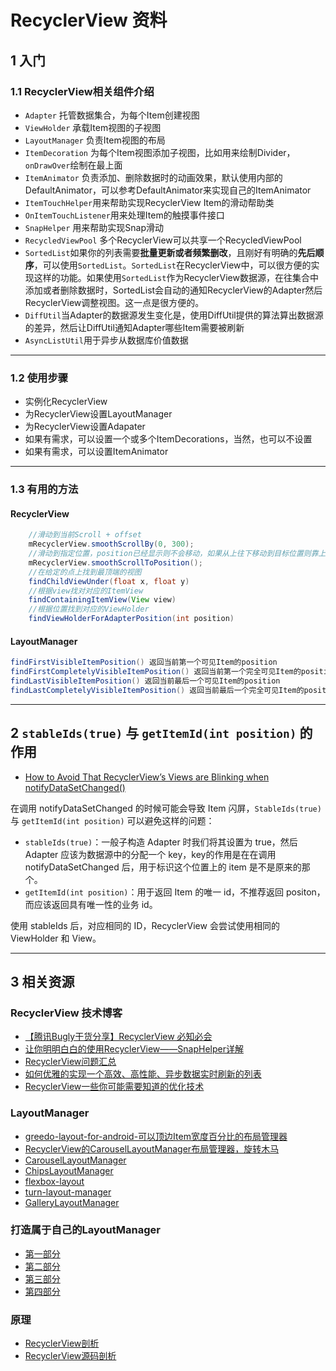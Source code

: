 # RecyclerView 资料

## 1 入门

### 1.1 RecyclerView相关组件介绍

- `Adapter` 托管数据集合，为每个Item创建视图
- `ViewHolder`  承载Item视图的子视图
- `LayoutManager` 负责Item视图的布局
- `ItemDecoration`  为每个Item视图添加子视图，比如用来绘制Divider，`onDrawOver`绘制在最上面
- `ItemAnimator`  负责添加、删除数据时的动画效果，默认使用内部的DefaultAnimator，可以参考DefaultAnimator来实现自己的ItemAnimator
- `ItemTouchHelper`用来帮助实现RecyclerView Item的滑动帮助类
- `OnItemTouchListener`用来处理Item的触摸事件接口
- `SnapHelper`  用来帮助实现Snap滑动
- `RecycledViewPool` 多个RecyclerView可以共享一个RecycledViewPool
- `SortedList`如果你的列表需要**批量更新或者频繁删改**，且刚好有明确的**先后顺序**，可以使用`SortedList`。`SortedList`在RecyclerView中，可以很方便的实现这样的功能。如果使用`SortedList`作为RecyclerView数据源，在往集合中添加或者删除数据时，SortedList会自动的通知RecyclerView的Adapter然后RecyclerView调整视图。这一点是很方便的。
- `DiffUtil`当Adapter的数据源发生变化是，使用DiffUtil提供的算法算出数据源的差异，然后让DiffUtil通知Adapter哪些Item需要被刷新
- `AsyncListUtil`用于异步从数据库价值数据

---
### 1.2 使用步骤

- 实例化RecyclerView
- 为RecyclerView设置LayoutManager
- 为RecyclerView设置Adapater
- 如果有需求，可以设置一个或多个ItemDecorations，当然，也可以不设置
- 如果有需求，可以设置ItemAnimator

---
### 1.3 有用的方法

#### RecyclerView

```java
    //滑动到当前Scroll + offset
    mRecyclerView.smoothScrollBy(0, 300);
    //滑动到指定位置，position已经显示则不会移动，如果从上往下移动到目标位置则靠上,否则靠下
    mRecyclerView.smoothScrollToPosition();
    //在给定的点上找到最顶端的视图
    findChildViewUnder(float x, float y)
    //根据view找对对应的ItemView
    findContainingItemView(View view)
    //根据位置找到对应的ViewHolder
    findViewHolderForAdapterPosition(int position)
```

#### LayoutManager

```java
findFirstVisibleItemPosition() 返回当前第一个可见Item的position
findFirstCompletelyVisibleItemPosition() 返回当前第一个完全可见Item的position
findLastVisibleItemPosition() 返回当前最后一个可见Item的position
findLastCompletelyVisibleItemPosition() 返回当前最后一个完全可见Item的position
```

---
## 2 `stableIds(true)` 与 `getItemId(int position)` 的作用

- [How to Avoid That RecyclerView’s Views are Blinking when notifyDataSetChanged()](https://medium.com/@hanru.yeh/recyclerviews-views-are-blinking-when-notifydatasetchanged-c7b76d5149a2)

在调用 notifyDataSetChanged 的时候可能会导致 Item 闪屏，`StableIds(true)` 与 `getItemId(int position)` 可以避免这样的问题：

- `stableIds(true)`：一般子构造 Adapter 时我们将其设置为 true，然后 Adapter 应该为数据源中的分配一个 key，key的作用是在在调用 notifyDataSetChanged 后，用于标识这个位置上的 item 是不是原来的那个。
- `getItemId(int position)`：用于返回 Item 的唯一 id，不推荐返回 positon，而应该返回具有唯一性的业务 id。

使用 stableIds 后，对应相同的 ID，RecyclerView 会尝试使用相同的 ViewHolder 和 View。

---
## 3 相关资源

### RecyclerView 技术博客

- [【腾讯Bugly干货分享】RecyclerView 必知必会](https://www.cnblogs.com/bugly/p/6264751.html)
- [让你明明白白的使用RecyclerView——SnapHelper详解](https://www.jianshu.com/p/e54db232df62)
- [RecyclerView问题汇总](https://juejin.im/post/5cce410551882541e40e471d)
- [如何优雅的实现一个高效、高性能、异步数据实时刷新的列表](https://silencedut.github.io/2019/01/24/%E5%A6%82%E4%BD%95%E4%BC%98%E9%9B%85%E7%9A%84%E5%AE%9E%E7%8E%B0%E4%B8%80%E4%B8%AA%E9%AB%98%E6%95%88%E3%80%81%E9%AB%98%E6%80%A7%E8%83%BD%E3%80%81%E5%BC%82%E6%AD%A5%E6%95%B0%E6%8D%AE%E5%AE%9E%E6%97%B6%E5%88%B7%E6%96%B0%E7%9A%84%E5%88%97%E8%A1%A8/)
- [RecyclerView一些你可能需要知道的优化技术](https://www.jianshu.com/p/1d2213f303fc)

### LayoutManager

- [greedo-layout-for-android-可以顶边Item宽度百分比的布局管理器](https://github.com/500px/greedo-layout-for-android)
- [RecyclerView的CarouselLayoutManager布局管理器，旋转木马](https://github.com/Azoft/CarouselLayoutManager)
- [CarouselLayoutManager](https://github.com/Azoft/CarouselLayoutManager)
- [ChipsLayoutManager](https://github.com/BelooS/ChipsLayoutManager)
- [flexbox-layout](https://github.com/google/flexbox-layout)
- [turn-layout-manager](https://github.com/cdflynn/turn-layout-manager)
- [GalleryLayoutManager](https://github.com/BCsl/GalleryLayoutManager)

### 打造属于自己的LayoutManager

- [第一部分](https://github.com/hehonghui/android-tech-frontier/blob/master/issue-9/%E5%88%9B%E5%BB%BA-RecyclerView-LayoutManager-Part-1.md)
- [第二部分](https://github.com/hehonghui/android-tech-frontier/blob/master/issue-13/%E5%88%9B%E5%BB%BA-RecyclerView-LayoutManager-Part-2.md)
- [第三部分](https://github.com/hehonghui/android-tech-frontier/blob/master/issue-13/%E5%88%9B%E5%BB%BA-RecyclerView-LayoutManager-Part-3.md)
- [第四部分](https://github.com/hehonghui/android-tech-frontier/blob/master/issue-13/%E5%88%9B%E5%BB%BA-RecyclerView-LayoutManager-Redux.md)

### 原理

- [RecyclerView剖析](http://blog.csdn.net/qq_23012315/article/details/50807224)
- [RecyclerView源码剖析](https://blog.saymagic.tech/2016/10/21/understand-recycler.html)
